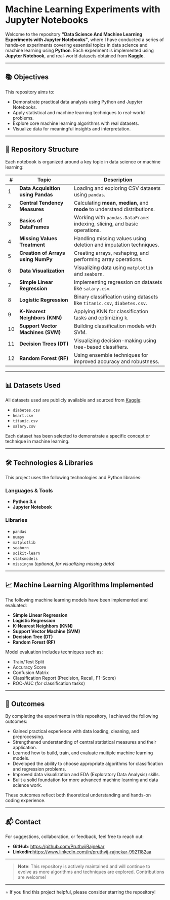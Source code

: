 # Machine Learning Experiments with Jupyter Notebooks

Welcome to the repository **"Data Science And Machine Learning Experiments with Jupyter Notebooks"**, where I have conducted a series of hands-on experiments covering essential topics in data science and machine learning using **Python**. Each experiment is implemented using **Jupyter Notebook**, and real-world datasets obtained from **Kaggle**.

---

## 📚 Objectives

This repository aims to:

- Demonstrate practical data analysis using Python and Jupyter Notebooks.
- Apply statistical and machine learning techniques to real-world problems.
- Explore core machine learning algorithms with real datasets.
- Visualize data for meaningful insights and interpretation.

---

## 📁 Repository Structure

Each notebook is organized around a key topic in data science or machine learning:

| #  | Topic                              | Description                                                                 |
|----|------------------------------------|-----------------------------------------------------------------------------|
| 1  | **Data Acquisition using Pandas**  | Loading and exploring CSV datasets using `pandas`.                         |
| 2  | **Central Tendency Measures**      | Calculating **mean**, **median**, and **mode** to understand distributions.|
| 3  | **Basics of DataFrames**           | Working with `pandas.DataFrame`: indexing, slicing, and basic operations.  |
| 4  | **Missing Values Treatment**       | Handling missing values using deletion and imputation techniques.          |
| 5  | **Creation of Arrays using NumPy** | Creating arrays, reshaping, and performing array operations.               |
| 6  | **Data Visualization**             | Visualizing data using `matplotlib` and `seaborn`.                         |
| 7  | **Simple Linear Regression**       | Implementing regression on datasets like `salary.csv`.                     |
| 8  | **Logistic Regression**            | Binary classification using datasets like `titanic.csv`, `diabetes.csv`.  |
| 9  | **K-Nearest Neighbors (KNN)**      | Applying KNN for classification tasks and optimizing `k`.                  |
| 10 | **Support Vector Machines (SVM)**  | Building classification models with SVM.                                   |
| 11 | **Decision Trees (DT)**            | Visualizing decision-making using tree-based classifiers.                  |
| 12 | **Random Forest (RF)**             | Using ensemble techniques for improved accuracy and robustness.            |

---

## 📊 Datasets Used

All datasets used are publicly available and sourced from [Kaggle](https://www.kaggle.com/):

- `diabetes.csv`
- `heart.csv`
- `titanic.csv`
- `salary.csv`

Each dataset has been selected to demonstrate a specific concept or technique in machine learning.

---

## 🛠️ Technologies & Libraries

This project uses the following technologies and Python libraries:

### Languages & Tools
- **Python 3.x**
- **Jupyter Notebook**

### Libraries
- `pandas`
- `numpy`
- `matplotlib`
- `seaborn`
- `scikit-learn`
- `statsmodels`
- `missingno` *(optional, for visualizing missing data)*

---

## 📈 Machine Learning Algorithms Implemented

The following machine learning models have been implemented and evaluated:

- **Simple Linear Regression**
- **Logistic Regression**
- **K-Nearest Neighbors (KNN)**
- **Support Vector Machine (SVM)**
- **Decision Tree (DT)**
- **Random Forest (RF)**

Model evaluation includes techniques such as:

- Train/Test Split
- Accuracy Score
- Confusion Matrix
- Classification Report (Precision, Recall, F1-Score)
- ROC-AUC (for classification tasks)

---

## 📌 Outcomes

By completing the experiments in this repository, I achieved the following outcomes:

- Gained practical experience with data loading, cleaning, and preprocessing.
- Strengthened understanding of central statistical measures and their application.
- Learned how to build, train, and evaluate multiple machine learning models.
- Developed the ability to choose appropriate algorithms for classification and regression problems.
- Improved data visualization and EDA (Exploratory Data Analysis) skills.
- Built a solid foundation for more advanced machine learning and data science work.

These outcomes reflect both theoretical understanding and hands-on coding experience.

---

## 📬 Contact

For suggestions, collaboration, or feedback, feel free to reach out:

- **GitHub**: https://github.com/PruthvijRajnekar
- **Linkedin**:https://www.linkedin.com/in/pruthvij-rajnekar-9921182aa
---

> **Note**: This repository is actively maintained and will continue to evolve as more algorithms and techniques are explored. Contributions are welcome!

---

⭐ If you find this project helpful, please consider starring the repository!
